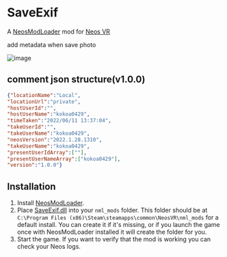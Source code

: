 # SaveExif
A [NeosModLoader](https://github.com/zkxs/NeosModLoader) mod for [Neos VR](https://neos.com/)  

add metadata when save photo  

![image](https://user-images.githubusercontent.com/91118218/173190089-5ffdd4a7-9252-4abc-8d5b-ac3fcc5a6fcd.png)

## comment json structure(v1.0.0)
```json
{"locationName":"Local",
"locationUrl":"private",
"hostUserId":"",
"hostUserName":"kokoa0429",
"timeTaken":"2022/06/11 13:37:04",
"takeUserId":"",
"takeUserName":"kokoa0429",
"neosVersion":"2022.1.28.1310",
"takeUserName":"kokoa0429",
"presentUserIdArray":[""],
"presentUserNameArray":["kokoa0429"],
"version":"1.0.0"}
```


## Installation
1. Install [NeosModLoader](https://github.com/zkxs/NeosModLoader).
2. Place [SaveExif.dll](https://github.com/rassi0429/SaveExif/releases/latest/download/SaveExif.dll) into your `nml_mods` folder. This folder should be at `C:\Program Files (x86)\Steam\steamapps\common\NeosVR\nml_mods` for a default install. You can create it if it's missing, or if you launch the game once with NeosModLoader installed it will create the folder for you.
4. Start the game. If you want to verify that the mod is working you can check your Neos logs.

